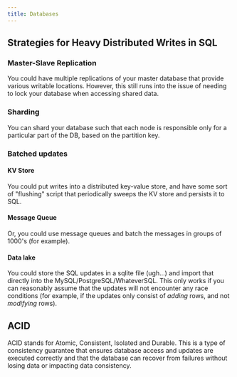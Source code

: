 ```yaml
---
title: Databases
---
```


## Strategies for Heavy Distributed Writes in SQL

### Master-Slave Replication

You could have multiple replications of your master database that provide various writable locations. However, this still runs into the issue of needing to lock your database when accessing shared data.

### Sharding

You can shard your database such that each node is responsible only for a particular part of the DB, based on the partition key.

### Batched updates

#### KV Store
You could put writes into a distributed key-value store, and have some sort of "flushing" script that periodically sweeps the KV store and persists it to SQL. 

#### Message Queue

Or, you could use message queues and batch the messages in groups of 1000's (for example).

#### Data lake

You could store the SQL updates in a sqlite file (ugh...) and import that directly into the MySQL/PostgreSQL/WhateverSQL. This only works if you can reasonably assume that the updates will not encounter any race conditions (for example, if the updates only consist of _adding_ rows, and not _modifying_ rows).

## ACID

ACID stands for Atomic, Consistent, Isolated and Durable. This is a type of consistency guarantee that ensures database access and updates are executed correctly and that the database can recover from failures without losing data or impacting data consistency.
